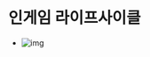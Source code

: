 # 인게임 라이프사이클

- ![img](https://cdn.discordapp.com/attachments/824941211562541091/1137305274550595676/image.png)